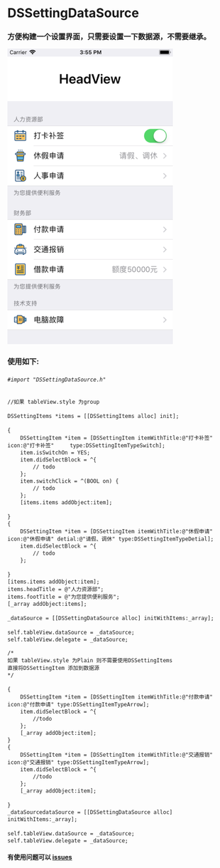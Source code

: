 # DSSettingDataSource

### 方便构建一个设置界面，只需要设置一下数据源，不需要继承。

![效果图](https://github.com/helloAda/DSSettingDataSource/blob/master/DSSettingDataSource/Image/demo.png)


### 使用如下:

######  `#import "DSSettingDataSource.h"`

```
//如果 tableView.style 为group 

DSSettingItems *items = [[DSSettingItems alloc] init];

{
    DSSettingItem *item = [DSSettingItem itemWithTitle:@"打卡补签" icon:@"打卡补签"     type:DSSettingItemTypeSwitch];
    item.isSwitchOn = YES;
    item.didSelectBlock = ^{
        // todo
    };
    item.switchClick = ^(BOOL on) {
        // todo
    };
    [items.items addObject:item];

}
{
    DSSettingItem *item = [DSSettingItem itemWithTitle:@"休假申请" icon:@"休假申请" detial:@"请假、调休" type:DSSettingItemTypeDetial];
    item.didSelectBlock = ^{
        // todo
    };

}
[items.items addObject:item];
items.headTitle = @"人力资源部";
items.footTitle = @"为您提供便利服务";
[_array addObject:items];

_dataSource = [[DSSettingDataSource alloc] initWithItems:_array];

self.tableView.dataSource = _dataSource;
self.tableView.delegate = _dataSource;

```

```
/*
如果 tableView.style 为Plain 则不需要使用DSSettingItems 
直接将DSSettingItem 添加到数据源
*/

{
    DSSettingItem *item = [DSSettingItem itemWithTitle:@"付款申请" icon:@"付款申请" type:DSSettingItemTypeArrow];
    item.didSelectBlock = ^{
        //todo
    };
    [_array addObject:item];
}
{
    DSSettingItem *item = [DSSettingItem itemWithTitle:@"交通报销" icon:@"交通报销" type:DSSettingItemTypeArrow];
    item.didSelectBlock = ^{
        //todo
    };
    [_array addObject:item];

}
_dataSourcedataSource = [[DSSettingDataSource alloc] initWithItems:_array];

self.tableView.dataSource = _dataSource;
self.tableView.delegate = _dataSource;
```

#### 有使用问题可以 [issues](https://github.com/helloAda/DSSettingDataSource/issues)

